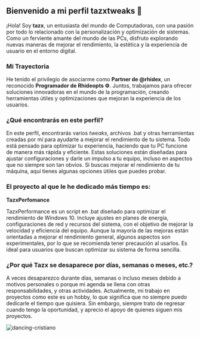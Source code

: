 ## Bienvenido a mi perfil **tazxtweaks** 🚀

¡Hola! Soy **tazx**, un entusiasta del mundo de Computadoras, con una pasión por todo lo relacionado con la personalización y optimización de sistemas. Como un ferviente amante del mundo de las PCs, disfruto explorando nuevas maneras de mejorar el rendimiento, la estética y la experiencia de usuario en el entorno digital.

### Mi Trayectoria
He tenido el privilegio de asociarme como **Partner de @rhidex**, un reconocido **Programador de Rhideopts ⚙️**. Juntos, trabajamos para ofrecer soluciones innovadoras en el mundo de la programación, creando herramientas útiles y optimizaciones que mejoran la experiencia de los usuarios.

### ¿Qué encontrarás en este perfil?
En este perfil, encontrarás varios *tweaks*, archivos .bat y otras herramientas creadas por mí para ayudarte a mejorar el rendimiento de tu sistema. Todo está pensado para optimizar tu experiencia, haciendo que tu PC funcione de manera más rápida y eficiente. Estas soluciones están diseñadas para ajustar configuraciones y darle un impulso a tu equipo, incluso en aspectos que no siempre son tan obvios. Si buscas mejorar el rendimiento de tu máquina, aquí tienes algunas opciones útiles que puedes probar.

### El proyecto al que le he dedicado más tiempo es:

**TazxPerfomance**

TazxPerformance es un script en .bat diseñado para optimizar el rendimiento de Windows 10. Incluye ajustes en planes de energía, configuraciones de red y recursos del sistema, con el objetivo de mejorar la velocidad y eficiencia del equipo. Aunque la mayoría de las mejoras están orientadas a mejorar el rendimiento general, algunos aspectos son experimentales, por lo que se recomienda tener precaución al usarlos. Es ideal para usuarios que buscan optimizar su sistema de forma sencilla.

###  ¿Por qué Tazx se desaparece por días, semanas o meses, etc.?

A veces desaparezco durante días, semanas o incluso meses debido a motivos personales o porque mi agenda se llena con otras responsabilidades, y otras actividades. Actualmente, mi trabajo en proyectos como este es un hobby, lo que significa que no siempre puedo dedicarle el tiempo que quisiera. Sin embargo, siempre trato de regresar cuando tengo la oportunidad, y aprecio el apoyo de quienes siguen mis proyectos.

![dancing-cristiano](https://github.com/user-attachments/assets/66e67b34-bff6-4726-999d-63852f056cfa)



